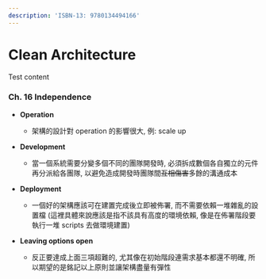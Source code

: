 ```yaml
---
description: 'ISBN-13: 9780134494166'
---
```


# Clean Architecture

Test content

### Ch. 16  Independence 

* **Operation**
  * 架構的設計對 operation 的影響很大, 例: scale up
* **Development**
  * 當一個系統需要分變多個不同的團隊開發時, 必須拆成數個各自獨立的元件再分派給各團隊, 以避免造成開發時團隊間~~互相傷害~~多餘的溝通成本
* **Deployment**

  * 一個好的架構應該可在建置完成後立即被佈署, 而不需要依賴一堆雜亂的設置檔  \(這裡具體來說應該是指不該具有高度的環境依賴, 像是在佈署階段要執行一堆 scripts 去做環境建置\)

* **Leaving options open**
  * 反正要達成上面三項超難的, 尤其像在初始階段連需求基本都還不明確,  所以期望的是銘記以上原則並讓架構盡量有彈性



